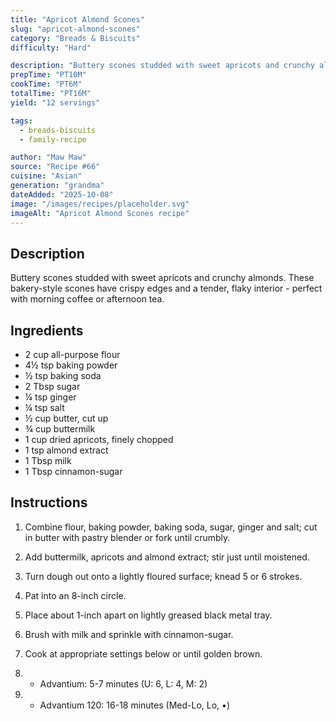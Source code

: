 ```yaml
---
title: "Apricot Almond Scones"
slug: "apricot-almond-scones"
category: "Breads & Biscuits"
difficulty: "Hard"

description: "Buttery scones studded with sweet apricots and crunchy almonds. These bakery-style scones have crispy edges and a tender, flaky interior - perfect with morning coffee or afternoon tea."
prepTime: "PT10M"
cookTime: "PT6M"
totalTime: "PT16M"
yield: "12 servings"

tags:
  - breads-biscuits
  - family-recipe

author: "Maw Maw"
source: "Recipe #66"
cuisine: "Asian"
generation: "grandma"
dateAdded: "2025-10-08"
image: "/images/recipes/placeholder.svg"
imageAlt: "Apricot Almond Scones recipe"
---
```


## Description

Buttery scones studded with sweet apricots and crunchy almonds. These bakery-style scones have crispy edges and a tender, flaky interior - perfect with morning coffee or afternoon tea.

## Ingredients

- 2 cup all-purpose flour
- 4½ tsp baking powder
- ½ tsp baking soda
- 2 Tbsp sugar
- ¼ tsp ginger
- ¼ tsp salt
- ½ cup butter, cut up
- ¾ cup buttermilk
- 1 cup dried apricots, finely chopped
- 1 tsp almond extract
- 1 Tbsp milk
- 1 Tbsp cinnamon-sugar

## Instructions

1. Combine flour, baking powder, baking soda, sugar, ginger and salt; cut in butter with pastry blender or fork until crumbly.

2. Add buttermilk, apricots and almond extract; stir just until moistened.

3. Turn dough out onto a lightly floured surface; knead 5 or 6 strokes.

4. Pat into an 8-inch circle.

5. Place about 1-inch apart on lightly greased black metal tray.

6. Brush with milk and sprinkle with cinnamon-sugar.

7. Cook at appropriate settings below or until golden brown.

8. - Advantium: 5-7 minutes (U: 6, L: 4, M: 2)

9. - Advantium 120: 16-18 minutes (Med-Lo, Lo, •)
